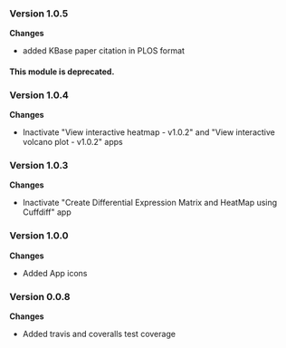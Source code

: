 ### Version 1.0.5
__Changes__
- added KBase paper citation in PLOS format

#### This module is deprecated.

### Version 1.0.4
__Changes__
- Inactivate "View interactive heatmap - v1.0.2" and "View interactive volcano plot - v1.0.2" apps

### Version 1.0.3
__Changes__
- Inactivate "Create Differential Expression Matrix and HeatMap using Cuffdiff" app

### Version 1.0.0
__Changes__
- Added App icons

### Version 0.0.8
__Changes__
- Added travis and coveralls test coverage
